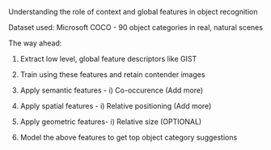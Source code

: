 Understanding the role of context and global features in object recognition

Dataset used: Microsoft COCO - 90 object categories in real, natural scenes



The way ahead:

1. Extract low level, global feature descriptors like GIST

2. Train using these features and retain contender images

3. Apply semantic features - i) Co-occurence          (Add more)

4. Apply spatial features - i) Relative positioning   (Add more)

5. Apply geometric features- i) Relative size         (OPTIONAL)

6. Model the above features to get top object category suggestions
